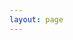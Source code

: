 ```yaml
---
layout: page
---
```

<script setup>
import {
  VPTeamPage,
  VPTeamPageTitle,
  VPTeamMembers
} from 'vitepress/theme'

const members = [
  {
    avatar: 'https://z1.ax1x.com/2023/11/21/piat9y9.jpg',
    name: 'Mark Bang',
    title: 'Creator',
    links: [
      { icon: 'github', link: 'https://github.com/markbang' },
    ]
  },
  {
    avatar: 'https://s2.loli.net/2023/11/20/pfyosLlMWNU3Xak.jpg',
    name: 'Hui',
    title: 'Creator',
    links: [
      { icon: 'github', link: 'https://github.com/Hui-hub507' },
    ]
  },
]
</script>

<VPTeamPage>
  <VPTeamPageTitle>
    <template #title>
      我们的团队
    </template>
    <template #lead>
      我们团队是由以下两人组成，也是本站的两位文章编写者
    </template>
  </VPTeamPageTitle>
  <VPTeamMembers
    :members="members"
  />
</VPTeamPage>
